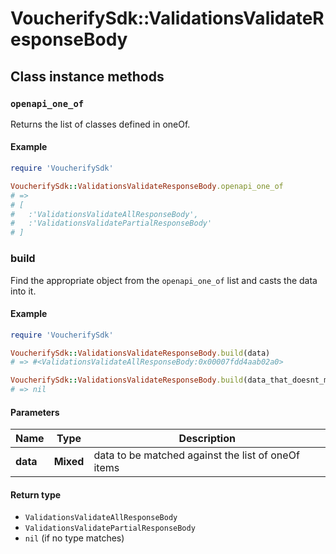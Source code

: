 # VoucherifySdk::ValidationsValidateResponseBody

## Class instance methods

### `openapi_one_of`

Returns the list of classes defined in oneOf.

#### Example

```ruby
require 'VoucherifySdk'

VoucherifySdk::ValidationsValidateResponseBody.openapi_one_of
# =>
# [
#   :'ValidationsValidateAllResponseBody',
#   :'ValidationsValidatePartialResponseBody'
# ]
```

### build

Find the appropriate object from the `openapi_one_of` list and casts the data into it.

#### Example

```ruby
require 'VoucherifySdk'

VoucherifySdk::ValidationsValidateResponseBody.build(data)
# => #<ValidationsValidateAllResponseBody:0x00007fdd4aab02a0>

VoucherifySdk::ValidationsValidateResponseBody.build(data_that_doesnt_match)
# => nil
```

#### Parameters

| Name | Type | Description |
| ---- | ---- | ----------- |
| **data** | **Mixed** | data to be matched against the list of oneOf items |

#### Return type

- `ValidationsValidateAllResponseBody`
- `ValidationsValidatePartialResponseBody`
- `nil` (if no type matches)

